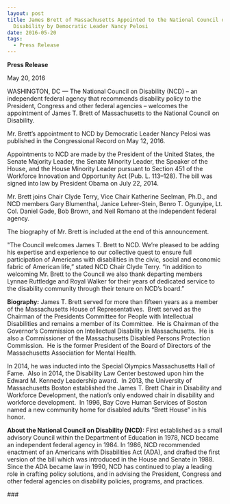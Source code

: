 ```yaml
---
layout: post
title: James Brett of Massachusetts Appointed to the National Council on
  Disability by Democratic Leader Nancy Pelosi
date: 2016-05-20
tags:
  - Press Release
---
```


**Press Release**

May 20, 2016

WASHINGTON, DC — The National Council on Disability (NCD) – an independent federal agency that recommends disability policy to the President, Congress and other federal agencies – welcomes the appointment of James T. Brett of Massachusetts to the National Council on Disability.

Mr. Brett’s appointment to NCD by Democratic Leader Nancy Pelosi was published in the Congressional Record on May 12, 2016.

Appointments to NCD are made by the President of the United States, the Senate Majority Leader, the Senate Minority Leader, the Speaker of the House, and the House Minority Leader pursuant to Section 451 of the Workforce Innovation and Opportunity Act (Pub. L. 113–128). The bill was signed into law by President Obama on July 22, 2014.

Mr. Brett joins Chair Clyde Terry, Vice Chair Katherine Seelman, Ph.D., and NCD members Gary Blumenthal, Janice Lehrer-Stein, Benro T. Ogunyipe, Lt. Col. Daniel Gade, Bob Brown, and Neil Romano at the independent federal agency.

The biography of Mr. Brett is included at the end of this announcement.

"The Council welcomes James T. Brett to NCD. We’re pleased to be adding his expertise and experience to our collective quest to ensure full participation of Americans with disabilities in the civic, social and economic fabric of American life,” stated NCD Chair Clyde Terry. “In addition to welcoming Mr. Brett to the Council we also thank departing members Lynnae Ruttledge and Royal Walker for their years of dedicated service to the disability community through their tenure on NCD’s board.”

**Biography:** James T. Brett served for more than fifteen years as a member of the Massachusetts House of Representatives.  Brett served as the Chairman of the Presidents Committee for People with Intellectual Disabilities and remains a member of its Committee.  He is Chairman of the Governor’s Commission on Intellectual Disability in Massachusetts.  He is also a Commissioner of the Massachusetts Disabled Persons Protection Commission.  He is the former President of the Board of Directors of the Massachusetts Association for Mental Health.

In 2014, he was inducted into the Special Olympics Massachusetts Hall of Fame.  Also in 2014, the Disability Law Center bestowed upon him the Edward M. Kennedy Leadership award.  In 2013, the University of Massachusetts Boston established the James T. Brett Chair in Disability and Workforce Development, the nation’s only endowed chair in disability and workforce development.  In 1996, Bay Cove Human Services of Boston named a new community home for disabled adults “Brett House” in his honor.

**About the National Council on Disability (NCD):** First established as a small advisory Council within the Department of Education in 1978, NCD became an independent federal agency in 1984. In 1986, NCD recommended enactment of an Americans with Disabilities Act (ADA), and drafted the first version of the bill which was introduced in the House and Senate in 1988. Since the ADA became law in 1990, NCD has continued to play a leading role in crafting policy solutions, and in advising the President, Congress and other federal agencies on disability policies, programs, and practices.

\###
